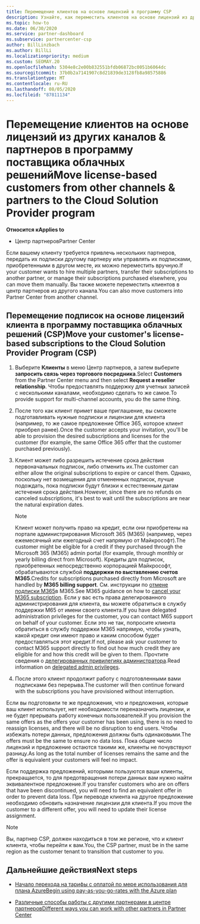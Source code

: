 ```yaml
---
title: Перемещение клиентов на основе лицензий в программу CSP
description: Узнайте, как переместить клиентов на основе лицензий из других каналов или другого партнера в программу поставщика облачных решений (CSP) в центре партнеров.
ms.topic: how-to
ms.date: 06/30/2020
ms.service: partner-dashboard
ms.subservice: partnercenter-csp
author: BillLinzbach
ms.author: BillLi
ms.localizationpriority: medium
ms.custom: SEOMAY.20
ms.openlocfilehash: 5304e8c2e00b832551bfdb06872bc0051b6064dc
ms.sourcegitcommit: 37b0b2a7141907c8d21839de3128fb8a98575886
ms.translationtype: MT
ms.contentlocale: ru-RU
ms.lasthandoff: 08/05/2020
ms.locfileid: "87811134"
---
```

# <a name="move-license-based-customers-from-other-channels--partners-to-the-cloud-solution-provider-program"></a><span data-ttu-id="3e3bb-103">Перемещение клиентов на основе лицензий из других каналов & партнеров в программу поставщика облачных решений</span><span class="sxs-lookup"><span data-stu-id="3e3bb-103">Move license-based customers from other channels & partners to the Cloud Solution Provider program</span></span>

<span data-ttu-id="3e3bb-104">**Относится к**</span><span class="sxs-lookup"><span data-stu-id="3e3bb-104">**Applies to**</span></span>

- <span data-ttu-id="3e3bb-105">Центр партнеров</span><span class="sxs-lookup"><span data-stu-id="3e3bb-105">Partner Center</span></span>

<span data-ttu-id="3e3bb-106">Если вашему клиенту требуется привлечь нескольких партнеров, передать их подписки другому партнеру или управлять их подписками, приобретенными в другом месте, их можно переместить вручную.</span><span class="sxs-lookup"><span data-stu-id="3e3bb-106">If your customer wants to hire multiple partners, transfer their subscriptions to another partner, or manage their subscriptions purchased elsewhere, you can move them manually.</span></span> <span data-ttu-id="3e3bb-107">Вы также можете переместить клиентов в центр партнеров из другого канала.</span><span class="sxs-lookup"><span data-stu-id="3e3bb-107">You can also move customers into Partner Center from another channel.</span></span>

## <a name="move-your-customers-license-based-subscriptions-to-the-cloud-solution-provider-program-csp"></a><span data-ttu-id="3e3bb-108">Перемещение подписок на основе лицензий клиента в программу поставщика облачных решений (CSP)</span><span class="sxs-lookup"><span data-stu-id="3e3bb-108">Move your customer's license-based subscriptions to the Cloud Solution Provider Program (CSP)</span></span>

1. <span data-ttu-id="3e3bb-109">Выберите **Клиенты** в меню Центр партнеров, а затем выберите **запросить связь через торгового посредника**.</span><span class="sxs-lookup"><span data-stu-id="3e3bb-109">Select **Customers** from the Partner Center menu and then select **Request a reseller relationship**.</span></span> <span data-ttu-id="3e3bb-110">Чтобы предоставлять поддержку для учетных записей с несколькими каналами, необходимо сделать то же самое.</span><span class="sxs-lookup"><span data-stu-id="3e3bb-110">To provide support for multi-channel accounts, you do the same thing.</span></span>

2. <span data-ttu-id="3e3bb-111">После того как клиент примет ваше приглашение, вы сможете подготавливать нужные подписки и лицензии для клиента (например, то же самое предложение Office 365, которое клиент приобрел ранее).</span><span class="sxs-lookup"><span data-stu-id="3e3bb-111">Once the customer accepts your invitation, you'll be able to provision the desired subscriptions and licenses for the customer (for example, the same Office 365 offer that the customer purchased previously).</span></span>

3. <span data-ttu-id="3e3bb-112">Клиент может либо разрешить истечение срока действия первоначальных подписок, либо отменить их.</span><span class="sxs-lookup"><span data-stu-id="3e3bb-112">The customer can either allow the original subscriptions to expire or cancel them.</span></span> <span data-ttu-id="3e3bb-113">Однако, поскольку нет возмещения для отмененных подписок, лучше подождать, пока подписки будут близки к естественным датам истечения срока действия.</span><span class="sxs-lookup"><span data-stu-id="3e3bb-113">However, since there are no refunds on canceled subscriptions, it's best to wait until the  subscriptions are near the natural expiration dates.</span></span>


   >[!NOTE]
   ><span data-ttu-id="3e3bb-114">Клиент может получить право на кредит, если они приобретены на портале администрирования Microsoft 365 (M365) (например, через ежемесячный или ежегодный счет напрямую от Майкрософт).</span><span class="sxs-lookup"><span data-stu-id="3e3bb-114">The customer might be eligible for a credit if they purchased through the Microsoft 365 (M365) admin portal (for example, through monthly or yearly billing direct from Microsoft).</span></span> <span data-ttu-id="3e3bb-115">Кредиты для подписок, приобретенных непосредственно корпорацией Майкрософт, обрабатываются службой **поддержки по выставлению счетов M365**.</span><span class="sxs-lookup"><span data-stu-id="3e3bb-115">Credits for subscriptions purchased directly from Microsoft are handled by **M365 billing support**.</span></span> <span data-ttu-id="3e3bb-116">См. инструкции по [отмене подписки M365](https://docs.microsoft.com/microsoft-365/commerce/subscriptions/cancel-your-subscription)в M365.</span><span class="sxs-lookup"><span data-stu-id="3e3bb-116">See M365 guidance on how to [cancel your M365 subscription](https://docs.microsoft.com/microsoft-365/commerce/subscriptions/cancel-your-subscription).</span></span> <span data-ttu-id="3e3bb-117">Если у вас есть права делегированного администрирования для клиента, вы можете обратиться в службу поддержки M65 от имени своего клиента.</span><span class="sxs-lookup"><span data-stu-id="3e3bb-117">If you have delegated administration privileges for the customer, you can contact M65 support on behalf of your customer.</span></span> <span data-ttu-id="3e3bb-118">Если это не так, попросите клиента обратиться в службу поддержки M365 напрямую, чтобы узнать, какой кредит они имеют право и каким способом будет предоставляться этот кредит.</span><span class="sxs-lookup"><span data-stu-id="3e3bb-118">If not, please ask your customer to contact M365 support directly to find out how much credit they are eligible for and how this credit will be given to them.</span></span> <span data-ttu-id="3e3bb-119">Прочтите сведения о [делегированных привилегиях администратора](customers-revoke-admin-privileges.md).</span><span class="sxs-lookup"><span data-stu-id="3e3bb-119">Read information on [delegated admin privileges](customers-revoke-admin-privileges.md).</span></span>


4. <span data-ttu-id="3e3bb-120">После этого клиент продолжит работу с подготовленными вами подписками без перерыва.</span><span class="sxs-lookup"><span data-stu-id="3e3bb-120">The customer will then continue forward with the subscriptions you have provisioned without interruption.</span></span>

<span data-ttu-id="3e3bb-121">Если вы подготовили те же предложения, что и предложения, которые ваш клиент использует, нет необходимости переназначить лицензии, и не будет прерывать работу конечных пользователей.</span><span class="sxs-lookup"><span data-stu-id="3e3bb-121">If you provision the same offers as the offers your customer has been using, there is no need to reassign licenses, and there will be no disruption to end users.</span></span> <span data-ttu-id="3e3bb-122">Чтобы избежать потери данных, предложения должны быть одинаковыми.</span><span class="sxs-lookup"><span data-stu-id="3e3bb-122">The offers must be the same to ensure no data loss.</span></span> <span data-ttu-id="3e3bb-123">Пока общее число лицензий и предложение остаются такими же, клиенты не почувствуют разницу.</span><span class="sxs-lookup"><span data-stu-id="3e3bb-123">As long as the total number of licenses remains the same and the offer is equivalent your customers will feel no impact.</span></span>

<span data-ttu-id="3e3bb-124">Если поддержка предложений, которыми пользуются ваши клиенты, прекращается, то для предотвращения потери данных вам нужно найти эквивалентное предложение.</span><span class="sxs-lookup"><span data-stu-id="3e3bb-124">If you transfer customers who are on offers that have been discontinued, you will need to find an equivalent offer in order to prevent data loss.</span></span> <span data-ttu-id="3e3bb-125">При переводе клиента на другое предложение необходимо обновить назначение лицензии для клиента.</span><span class="sxs-lookup"><span data-stu-id="3e3bb-125">If you move the customer to a different offer, you will need to update their license assignment.</span></span>

>[!NOTE]
> <span data-ttu-id="3e3bb-126">Вы, партнер CSP, должен находиться в том же регионе, что и клиент клиента, чтобы перейти к вам.</span><span class="sxs-lookup"><span data-stu-id="3e3bb-126">You, the CSP partner, must be in the same region as the customer tenant to transition that customer to you.</span></span>

## <a name="next-steps"></a><span data-ttu-id="3e3bb-127">Дальнейшие действия</span><span class="sxs-lookup"><span data-stu-id="3e3bb-127">Next steps</span></span>

- [<span data-ttu-id="3e3bb-128">Начало перехода на тарифы с оплатой по мере использования для плана Azure</span><span class="sxs-lookup"><span data-stu-id="3e3bb-128">Begin using pay-as-you-go-rates with the Azure plan</span></span>](azure-plan-get-started.md)
 

- [<span data-ttu-id="3e3bb-129">Различные способы работы с другими партнерами в центре партнеров</span><span class="sxs-lookup"><span data-stu-id="3e3bb-129">Different ways you can work with other partners in Partner Center</span></span>](work-with-other-partners.md)

